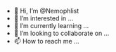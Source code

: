 - 👋 Hi, I’m @Nemophlist
- 👀 I’m interested in ...
- 🌱 I’m currently learning ...
- 💞️ I’m looking to collaborate on ...
- 📫 How to reach me ...

<!---
Nemophlist/Nemophlist is a ✨ special ✨ repository because its `README.md` (this file) appears on your GitHub profile.
You can click the Preview link to take a look at your changes.
--->
